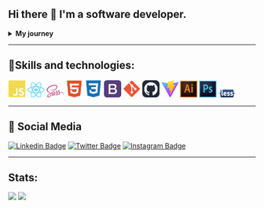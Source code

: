 ## Hi there 👋 I'm a software developer.

<details>
  <summary><b>My journey</b></summary>
    <h3><em>"You are on your way home without a worry on your mind when you suddenly see a monster lurking along the way. You're in trouble since there is only one road leading home."</em></h3>
    
    
  This is the description to a game called _Monster Road_ that came in the __Casio FX-750p__ personal computer.

  Around 20 years ago, I was starting high school and one of my uncles came to me and said "I have a gift for you". He gave me this thing. A thing of beauty and awe for me. Been like I was, from a small town in The Andes mountains of Venezuela, I had never been in touch with a programable hardware before. I fell in love with the device right away. 

  With its 27KB ROM memory, a 4KB RAM memory card and a one line 24 characters long LCD with no backlight, I felt I could do anything with it. It came with a great manual that it was more like book for learning BASIC programming language. With it I programmed a Yu-Gi-Oh duel points tracker, an average calculator for my high school grades and a program to track the position of La Liga football teams (I'm a huge Real Madrid fan, Hala Madrid!). 

  That was my introduction to programming. From there the passion kind of fade out. I went to college and studied Physics (another of my passions), worked as a teacher and started a family.

  I was able to leave Venezuela with my family in 2021. Then I started my journey to become a Web developer. I am now fulfilling the dream to write code for a living using technologies like HTML, CSS and JavaScript, React, Bootstrap, LESS, SASS and Git/Github.

  If you got this far make sure to contact me. I am always available for new experiences in this wonderful world of technology.
</details>

<hr>
<h2>🧰Skills and technologies:</h2>
<img src="./assets/javascript-colored.svg" width="35px" alt="JavaScript" />
<img src="./assets/react-logo.svg" width="35px" alt="React" />
<img src="./assets/Sass_logo.svg" width="35px" alt="React" />
<img src="./assets/html5-colored.svg" width="35px" alt="HTML" />
<img src="./assets/css3-colored.svg" width="35px" alt="CSS" />
<img src="./assets/bootstrap.svg" width="35px" alt="Bootstrap" />
<img src="./assets/git.svg" width="35px" alt="Git" />
<img src="./assets/github-dark.svg" width="35px" alt="Github" />
<img src="./assets/vitejs.svg" width="35px" alt="Github" />
<img src="./assets/illustrator-2019.svg" width="35px" alt="illustrator" />
<img src="./assets/photoshop-logo.svg" width="35px" alt="photoshop" />
<img src="./assets/LESS-logo.svg" width="35px" alt="Less" />
<hr>

<h2>📱 Social Media </h2>


[![Linkedin Badge](https://img.shields.io/badge/-khisus19-blue?style=flat-square&logo=Linkedin&logoColor=white&link=https://www.linkedin.com/in/khisus19/)](https://www.linkedin.com/in/khisus19/) 
[![Twitter Badge](https://img.shields.io/badge/khisus19-1ca0f1?style=flat-square&labelColor=1ca0f1&logo=twitter&logoColor=white&link=https://twitter.com/khisus19)](https://twitter.com/khisus19) 
[![Instagram Badge](https://img.shields.io/badge/-khisus19-E4405F?style=flat-square&logo=instagram&logoColor=white&link=https://www.instagram.com/khisus19)](https://www.instagram.com/khisus19) 
<hr>

<h2>Stats:</h2>
<img src="https://github-readme-stats.vercel.app/api?username=khisus19" />
<img src="https://github-profile-summary-cards.vercel.app/api/cards/profile-details?username=khisus19&theme=vue" />





<!--
**khisus19/khisus19** is a ✨ _special_ ✨ repository because its `README.md` (this file) appears on your GitHub profile.

Here are some ideas to get you started:

- 🔭 I’m currently working on ...
- 🌱 I’m currently learning ...
- 👯 I’m looking to collaborate on ...
- 🤔 I’m looking for help with ...
- 💬 Ask me about ...
- 📫 How to reach me: ...
- 😄 Pronouns: ...
- ⚡ Fun fact: ...
-->
